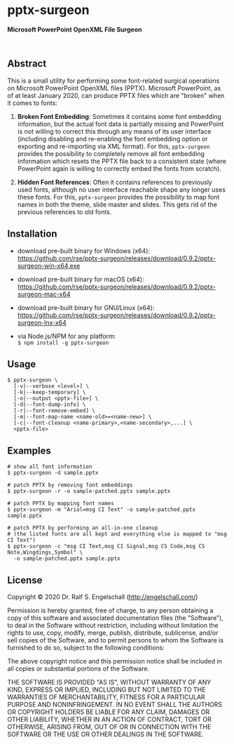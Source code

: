 
pptx-surgeon
============

**Microsoft PowerPoint OpenXML File Surgeon**

<p/>
<img src="https://nodei.co/npm/pptx-surgeon.png?downloads=true&stars=true" alt=""/>

<p/>
<img src="https://david-dm.org/rse/pptx-surgeon.png" alt=""/>

Abstract
--------

This is a small utility for performing some font-related surgical
operations on Microsoft PowerPoint OpenXML files (PPTX). Microsoft
PowerPoint, as of at least January 2020, can produce PPTX files which
are "broken" when it comes to fonts:

1. **Broken Font Embedding**:
   Sometimes it contains some font embedding information,
   but the actual font data is partially missing and PowerPoint is not
   willing to correct this through any means of its user interface
   (including disabling and re-enabling the font embedding option or
   exporting and re-importing via XML format). For this, `pptx-surgeon`
   provides the possibility to completely remove all font embedding
   information which resets the PPTX file back to a consistent state
   (where PowerPoint again is willing to correctly embed the fonts from
   scratch).

2. **Hidden Font References**:
   Often it contains references to previously used fonts, although no
   user interface reachable shape any longer uses these fonts. For this,
   `pptx-surgeon` provides the possibility to map font names in both
   the theme, slide master and slides. This gets rid of the previous
   references to old fonts.

Installation
------------

- download pre-built binary for Windows (x64):<br/>
  https://github.com/rse/pptx-surgeon/releases/download/0.9.2/pptx-surgeon-win-x64.exe

- download pre-built binary for macOS (x64):<br/>
  https://github.com/rse/pptx-surgeon/releases/download/0.9.2/pptx-surgeon-mac-x64

- download pre-built binary for GNU/Linux (x64):<br/>
  https://github.com/rse/pptx-surgeon/releases/download/0.9.2/pptx-surgeon-lnx-x64

- via Node.js/NPM for any platform:<br/>
  `$ npm install -g pptx-surgeon`

Usage
-----

```
$ pptx-surgeon \
  [-v|--verbose <level>] \
  [-k|--keep-temporary] \
  [-o|--output <pptx-file>] \
  [-d|--font-dump-info] \
  [-r|--font-remove-embed] \
  [-m|--font-map-name <name-old>=<name-new>] \
  [-c|--font-cleanup <name-primary>,<name-secondary>,...] \
  <pptx-file>
```

Examples
--------

```
# show all font information
$ pptx-surgeon -d sample.pptx

# patch PPTX by removing font embeddings
$ pptx-surgeon -r -o sample-patched.pptx sample.pptx

# patch PPTX by mapping font names
$ pptx-surgeon -m "Arial=msg CI Text" -o sample-patched.pptx sample.pptx

# patch PPTX by performing an all-in-one cleanup
# (the listed fonts are all kept and everything else is mapped to "msg CI Text")
$ pptx-surgeon -c "msg CI Text,msg CI Signal,msg CS Code,msg CS Note,Wingdings,Symbol" \
  -o sample-patched.pptx sample.pptx
```

License
-------

Copyright &copy; 2020 Dr. Ralf S. Engelschall (http://engelschall.com/)

Permission is hereby granted, free of charge, to any person obtaining
a copy of this software and associated documentation files (the
"Software"), to deal in the Software without restriction, including
without limitation the rights to use, copy, modify, merge, publish,
distribute, sublicense, and/or sell copies of the Software, and to
permit persons to whom the Software is furnished to do so, subject to
the following conditions:

The above copyright notice and this permission notice shall be included
in all copies or substantial portions of the Software.

THE SOFTWARE IS PROVIDED "AS IS", WITHOUT WARRANTY OF ANY KIND,
EXPRESS OR IMPLIED, INCLUDING BUT NOT LIMITED TO THE WARRANTIES OF
MERCHANTABILITY, FITNESS FOR A PARTICULAR PURPOSE AND NONINFRINGEMENT.
IN NO EVENT SHALL THE AUTHORS OR COPYRIGHT HOLDERS BE LIABLE FOR ANY
CLAIM, DAMAGES OR OTHER LIABILITY, WHETHER IN AN ACTION OF CONTRACT,
TORT OR OTHERWISE, ARISING FROM, OUT OF OR IN CONNECTION WITH THE
SOFTWARE OR THE USE OR OTHER DEALINGS IN THE SOFTWARE.

